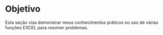 # Objetivo

Esta seção visa demonstrar meus conhecimentos práticos no uso de várias funções EXCEL para resolver problemas.
